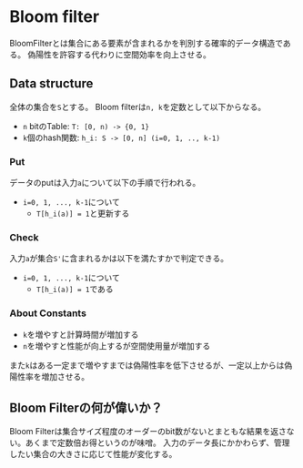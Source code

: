 # Bloom filter

BloomFilterとは集合にある要素が含まれるかを判別する確率的データ構造である。
偽陽性を許容する代わりに空間効率を向上させる。

## Data structure

全体の集合を`S`とする。
Bloom filterは`n, k`を定数として以下からなる。

- `n` bitのTable: `T: [0, n) -> {0, 1}`
- `k`個のhash関数: `h_i: S -> [0, n] (i=0, 1, .., k-1)`

### Put

データのputは入力`a`について以下の手順で行われる。

- `i=0, 1, ..., k-1`について
  - `T[h_i(a)] = 1`と更新する

### Check

入力`a`が集合`S'`に含まれるかは以下を満たすかで判定できる。

- `i=0, 1, ..., k-1`について
  - `T[h_i(a)] = 1`である

### About Constants

- `k`を増やすと計算時間が増加する
- `n`を増やすと性能が向上するが空間使用量が増加する

また`k`はある一定まで増やすまでは偽陽性率を低下させるが、一定以上からは偽陽性率を増加させる。

## Bloom Filterの何が偉いか？

Bloom Filterは集合サイズ程度のオーダーのbit数がないとまともな結果を返さない。あくまで定数倍お得というのが味噌。
入力のデータ長にかかわらず、管理したい集合の大きさに応じて性能が変化する。

